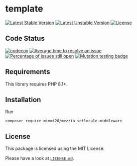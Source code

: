 # template

[![Latest Stable Version](https://poser.pugx.org/mimmi20/mezzio-setlocale-middleware/v/stable?format=flat-square)](https://packagist.org/packages/mimmi20/mezzio-setlocale-middleware)
[![Latest Unstable Version](https://poser.pugx.org/mimmi20/mezzio-setlocale-middleware/v/unstable?format=flat-square)](https://packagist.org/packages/mimmi20/mezzio-setlocale-middleware)
[![License](https://poser.pugx.org/mimmi20/mezzio-setlocale-middleware/license?format=flat-square)](https://packagist.org/packages/mimmi20/mezzio-setlocale-middleware)

## Code Status

[![codecov](https://codecov.io/gh/mimmi20/mezzio-setlocale-middleware/branch/master/graph/badge.svg)](https://codecov.io/gh/mimmi20/mezzio-setlocale-middleware)
[![Average time to resolve an issue](https://isitmaintained.com/badge/resolution/mimmi20/mezzio-setlocale-middleware.svg)](https://isitmaintained.com/project/mimmi20/mezzio-setlocale-middleware "Average time to resolve an issue")
[![Percentage of issues still open](https://isitmaintained.com/badge/open/mimmi20/mezzio-setlocale-middleware.svg)](https://isitmaintained.com/project/mimmi20/mezzio-setlocale-middleware "Percentage of issues still open")
[![Mutation testing badge](https://img.shields.io/endpoint?style=flat&url=https%3A%2F%2Fbadge-api.stryker-mutator.io%2Fgithub.com%2Fmimmi20%2Ftemplate%2Fmaster)](https://dashboard.stryker-mutator.io/reports/github.com/mimmi20/mezzio-setlocale-middleware/master)

## Requirements

This library requires PHP 8.1+.

## Installation

Run

```shell
composer require mimmi20/mezzio-setlocale-middleware
```

## License

This package is licensed using the MIT License.

Please have a look at [`LICENSE.md`](LICENSE.md).
